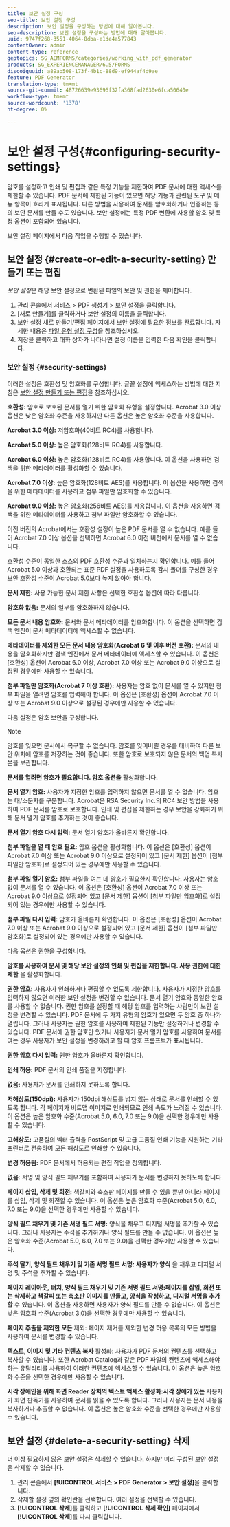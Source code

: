 ```yaml
---
title: 보안 설정 구성
seo-title: 보안 설정 구성
description: 보안 설정을 구성하는 방법에 대해 알아봅니다.
seo-description: 보안 설정을 구성하는 방법에 대해 알아봅니다.
uuid: 9747f268-3551-4064-8dba-e1de4a577843
contentOwner: admin
content-type: reference
geptopics: SG_AEMFORMS/categories/working_with_pdf_generator
products: SG_EXPERIENCEMANAGER/6.5/FORMS
discoiquuid: a89ab508-173f-4b1c-88d9-ef944af4d9ae
feature: PDF Generator
translation-type: tm+mt
source-git-commit: 48726639e93696f32fa368fad2630e6fca50640e
workflow-type: tm+mt
source-wordcount: '1378'
ht-degree: 0%

---
```



# 보안 설정 구성{#configuring-security-settings}

암호를 설정하고 인쇄 및 편집과 같은 특정 기능을 제한하여 PDF 문서에 대한 액세스를 제한할 수 있습니다. PDF 문서에 제한된 기능이 있으면 해당 기능과 관련된 도구 및 메뉴 항목이 흐리게 표시됩니다. 다른 방법을 사용하여 문서를 암호화하거나 인증하는 등의 보안 문서를 만들 수도 있습니다. 보안 설정에는 특정 PDF 변환에 사용할 암호 및 특정 옵션이 포함되어 있습니다.

보안 설정 페이지에서 다음 작업을 수행할 수 있습니다.

## 보안 설정 {#create-or-edit-a-security-setting} 만들기 또는 편집

*보안 설정*&#x200B;은 해당 보안 설정으로 변환된 파일의 보안 및 권한을 제어합니다.

1. 관리 콘솔에서 서비스 > PDF 생성기 > 보안 설정을 클릭합니다.
1. [새로 만들기]를 클릭하거나 보안 설정의 이름을 클릭합니다.
1. 보안 설정 새로 만들기/편집 페이지에서 보안 설정에 필요한 정보를 완료합니다. 자세한 내용은 [파일 유형 설정 구성](/help/forms/using/admin-help/configuring-file-type-settings.md#configuring-file-type-settings)을 참조하십시오.
1. 저장을 클릭하고 대화 상자가 나타나면 설정 이름을 입력한 다음 확인을 클릭합니다.

### 보안 설정 {#security-settings}

이러한 설정은 호환성 및 암호화를 구성합니다. 글꼴 설정에 액세스하는 방법에 대한 지침은 [보안 설정 만들기 또는 편집](configuring-security-settings.md#create-or-edit-a-security-setting)을 참조하십시오.

**호환성:** 암호로 보호된 문서를 열기 위한 암호화 유형을 설정합니다. Acrobat 3.0 이상 옵션은 낮은 암호화 수준을 사용하지만 다른 옵션은 높은 암호화 수준을 사용합니다.

**Acrobat 3.0 이상:** 저암호화(40비트 RC4)를 사용합니다.

**Acrobat 5.0 이상:** 높은 암호화(128비트 RC4)를 사용합니다.

**Acrobat 6.0 이상:** 높은 암호화(128비트 RC4)를 사용합니다. 이 옵션을 사용하면 검색을 위한 메타데이터를 활성화할 수 있습니다.

**Acrobat 7.0 이상:** 높은 암호화(128비트 AES)를 사용합니다. 이 옵션을 사용하면 검색을 위한 메타데이터를 사용하고 첨부 파일만 암호화할 수 있습니다.

**Acrobat 9.0 이상:** 높은 암호화(256비트 AES)를 사용합니다. 이 옵션을 사용하면 검색을 위한 메타데이터를 사용하고 첨부 파일만 암호화할 수 있습니다.

이전 버전의 Acrobat에서는 호환성 설정이 높은 PDF 문서를 열 수 없습니다. 예를 들어 Acrobat 7.0 이상 옵션을 선택하면 Acrobat 6.0 이전 버전에서 문서를 열 수 없습니다.

호환성 수준이 동일한 소스의 PDF 호환성 수준과 일치하는지 확인합니다. 예를 들어 Acrobat 5.0 이상과 호환되는 표준 PDF 설정을 사용하도록 감시 폴더를 구성한 경우 보안 호환성 수준이 Acrobat 5.0보다 높지 않아야 합니다.

**문서 제한:** 사용 가능한 문서 제한 사항은 선택한 호환성 옵션에 따라 다릅니다.

**암호화 없음:** 문서의 일부를 암호화하지 않습니다.

**모든 문서 내용 암호화:** 문서와 문서 메타데이터를 암호화합니다. 이 옵션을 선택하면 검색 엔진이 문서 메타데이터에 액세스할 수 없습니다.

**메타데이터를 제외한 모든 문서 내용 암호화(Acrobat 6 및 이후 버전 호환):** 문서의 내용을 암호화하지만 검색 엔진에서 문서 메타데이터에 액세스할 수 있습니다. 이 옵션은 [호환성] 옵션이 Acrobat 6.0 이상, Acrobat 7.0 이상 또는 Acrobat 9.0 이상으로 설정된 경우에만 사용할 수 있습니다.

**첨부 파일만 암호화(Acrobat 7 이상 호환):** 사용자는 암호 없이 문서를 열 수 있지만 첨부 파일을 열려면 암호를 입력해야 합니다. 이 옵션은 [호환성] 옵션이 Acrobat 7.0 이상 또는 Acrobat 9.0 이상으로 설정된 경우에만 사용할 수 있습니다.

다음 설정은 암호 보안을 구성합니다.

>[!NOTE]
>
>암호를 잊으면 문서에서 복구할 수 없습니다. 암호를 잊어버릴 경우를 대비하여 다른 보안 위치에 암호를 저장하는 것이 좋습니다. 또한 암호로 보호되지 않은 문서의 백업 복사본을 보관합니다.

**문서를 열려면 암호가 필요합니다. 암호 옵션을** 활성화합니다.

**문서 열기 암호:** 사용자가 지정한 암호를 입력하지 않으면 문서를 열 수 없습니다. 암호는 대/소문자를 구분합니다. Acrobat은 RSA Security Inc.의 RC4 보안 방법을 사용하여 PDF 문서를 암호로 보호합니다. 인쇄 및 편집을 제한하는 경우 보안을 강화하기 위해 문서 열기 암호를 추가하는 것이 좋습니다.

**문서 열기 암호 다시 입력:** 문서 열기 암호가 올바른지 확인합니다.

**첨부 파일을 열 때 암호 필요:** 암호 옵션을 활성화합니다. 이 옵션은 [호환성] 옵션이 Acrobat 7.0 이상 또는 Acrobat 9.0 이상으로 설정되어 있고 [문서 제한] 옵션이 [첨부 파일만 암호화]로 설정되어 있는 경우에만 사용할 수 있습니다.

**첨부 파일 열기 암호:** 첨부 파일을 여는 데 암호가 필요한지 확인합니다. 사용자는 암호 없이 문서를 열 수 있습니다. 이 옵션은 [호환성] 옵션이 Acrobat 7.0 이상 또는 Acrobat 9.0 이상으로 설정되어 있고 [문서 제한] 옵션이 [첨부 파일만 암호화]로 설정되어 있는 경우에만 사용할 수 있습니다.

**첨부 파일 다시 입력:** 암호가 올바른지 확인합니다. 이 옵션은 [호환성] 옵션이 Acrobat 7.0 이상 또는 Acrobat 9.0 이상으로 설정되어 있고 [문서 제한] 옵션이 [첨부 파일만 암호화]로 설정되어 있는 경우에만 사용할 수 있습니다.

다음 옵션은 권한을 구성합니다.

**암호를 사용하여 문서 및 해당 보안 설정의 인쇄 및 편집을 제한합니다. 사용 권한에 대한 제한** 을 활성화합니다.

**권한 암호:** 사용자가 인쇄하거나 편집할 수 없도록 제한합니다. 사용자가 지정한 암호를 입력하지 않으면 이러한 보안 설정을 변경할 수 없습니다. 문서 열기 암호와 동일한 암호를 사용할 수 없습니다. 권한 암호를 설정할 때 해당 암호를 입력하는 사람만이 보안 설정을 변경할 수 있습니다. PDF 문서에 두 가지 유형의 암호가 있으면 두 암호 중 하나가 열립니다. 그러나 사용자는 권한 암호를 사용하여 제한된 기능만 설정하거나 변경할 수 있습니다. PDF 문서에 권한 암호만 있거나 사용자가 문서 열기 암호를 사용하여 문서를 여는 경우 사용자가 보안 설정을 변경하려고 할 때 암호 프롬프트가 표시됩니다.

**권한 암호 다시 입력:** 권한 암호가 올바른지 확인합니다.

**인쇄 허용:** PDF 문서의 인쇄 품질을 지정합니다.

**없음:** 사용자가 문서를 인쇄하지 못하도록 합니다.

**저해상도(150dpi):** 사용자가 150dpi 해상도를 넘지 않는 상태로 문서를 인쇄할 수 있도록 합니다. 각 페이지가 비트맵 이미지로 인쇄되므로 인쇄 속도가 느려질 수 있습니다. 이 옵션은 높은 암호화 수준(Acrobat 5.0, 6.0, 7.0 또는 9.0)을 선택한 경우에만 사용할 수 있습니다.

**고해상도:** 고품질의 벡터 출력을 PostScript 및 고급 고품질 인쇄 기능을 지원하는 기타 프린터로 전송하여 모든 해상도로 인쇄할 수 있습니다.

**변경 허용됨:** PDF 문서에서 허용되는 편집 작업을 정의합니다.

**없음:** 서명 및 양식 필드 채우기를 포함하여 사용자가 문서를 변경하지 못하도록 합니다.

**페이지 삽입, 삭제 및 회전:** 책갈피와 축소판 페이지를 만들 수 있을 뿐만 아니라 페이지를 삽입, 삭제 및 회전할 수 있습니다. 이 옵션은 높은 암호화 수준(Acrobat 5.0, 6.0, 7.0 또는 9.0)을 선택한 경우에만 사용할 수 있습니다.

**양식 필드 채우기 및 기존 서명 필드 서명:** 양식을 채우고 디지털 서명을 추가할 수 있습니다. 그러나 사용자는 주석을 추가하거나 양식 필드를 만들 수 없습니다. 이 옵션은 높은 암호화 수준(Acrobat 5.0, 6.0, 7.0 또는 9.0)을 선택한 경우에만 사용할 수 있습니다.

**주석 달기, 양식 필드 채우기 및 기존 서명 필드 서명: 사용자가 양식** 을 채우고 디지털 서명 및 주석을 추가할 수 있습니다.

**페이지 레이아웃, 터치, 양식 필드 채우기 및 기존 서명 필드 서명:페이지를 삽입, 회전 또는 삭제하고 책갈피 또는 축소판 이미지를 만들고, 양식을 작성하고, 디지털 서명을 추가할** 수 있습니다. 이 옵션을 사용하면 사용자가 양식 필드를 만들 수 없습니다. 이 옵션은 낮은 암호화 수준(Acrobat 3.0)을 선택한 경우에만 사용할 수 있습니다.

**페이지 추출을 제외한 모든** 제외: 페이지 제거를 제외한 변경 허용 목록의 모든 방법을 사용하여 문서를 변경할 수 있습니다.

**텍스트, 이미지 및 기타 컨텐츠 복사** 활성화: 사용자가 PDF 문서의 컨텐츠를 선택하고 복사할 수 있습니다. 또한 Acrobat Catalog과 같은 PDF 파일의 컨텐츠에 액세스해야 하는 유틸리티를 사용하여 이러한 컨텐츠에 액세스할 수 있습니다. 이 옵션은 높은 암호화 수준을 선택한 경우에만 사용할 수 있습니다.

**시각 장애인을 위해 화면 Reader 장치의 텍스트 액세스 활성화:시각 장애가 있는** 사용자가 화면 판독기를 사용하여 문서를 읽을 수 있도록 합니다. 그러나 사용자는 문서 내용을 복사하거나 추출할 수 없습니다. 이 옵션은 높은 암호화 수준을 선택한 경우에만 사용할 수 있습니다.

## 보안 설정 {#delete-a-security-setting} 삭제

더 이상 필요하지 않은 보안 설정은 삭제할 수 있습니다. 하지만 미리 구성된 보안 설정은 삭제할 수 없습니다.

1. 관리 콘솔에서 **[!UICONTROL 서비스 > PDF Generator > 보안 설정]**&#x200B;을 클릭합니다.
1. 삭제할 설정 옆의 확인란을 선택합니다. 여러 설정을 선택할 수 있습니다.
1. **[!UICONTROL 삭제]**&#x200B;를 클릭하고 **[!UICONTROL 삭제 확인]** 페이지에서 **[!UICONTROL 삭제]**&#x200B;를 다시 클릭합니다.

